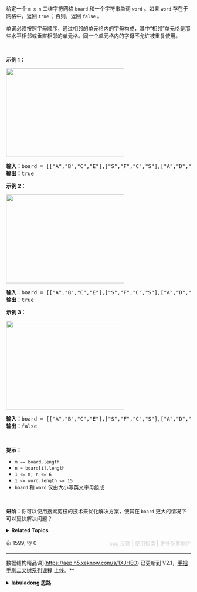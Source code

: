 <p>给定一个&nbsp;<code>m x n</code> 二维字符网格&nbsp;<code>board</code> 和一个字符串单词&nbsp;<code>word</code> 。如果&nbsp;<code>word</code> 存在于网格中，返回 <code>true</code> ；否则，返回 <code>false</code> 。</p>

<p>单词必须按照字母顺序，通过相邻的单元格内的字母构成，其中“相邻”单元格是那些水平相邻或垂直相邻的单元格。同一个单元格内的字母不允许被重复使用。</p>

<p>&nbsp;</p>

<p><strong>示例 1：</strong></p> 
<img alt="" src="https://assets.leetcode.com/uploads/2020/11/04/word2.jpg" style="width: 322px; height: 242px;" /> 
<pre>
<strong>输入：</strong>board = [["A","B","C","E"],["S","F","C","S"],["A","D","E","E"]], word = "ABCCED"
<strong>输出：</strong>true
</pre>

<p><strong>示例 2：</strong></p> 
<img alt="" src="https://assets.leetcode.com/uploads/2020/11/04/word-1.jpg" style="width: 322px; height: 242px;" /> 
<pre>
<strong>输入：</strong>board = [["A","B","C","E"],["S","F","C","S"],["A","D","E","E"]], word = "SEE"
<strong>输出：</strong>true
</pre>

<p><strong>示例 3：</strong></p> 
<img alt="" src="https://assets.leetcode.com/uploads/2020/10/15/word3.jpg" style="width: 322px; height: 242px;" /> 
<pre>
<strong>输入：</strong>board = [["A","B","C","E"],["S","F","C","S"],["A","D","E","E"]], word = "ABCB"
<strong>输出：</strong>false
</pre>

<p>&nbsp;</p>

<p><strong>提示：</strong></p>

<ul> 
 <li><code>m == board.length</code></li> 
 <li><code>n = board[i].length</code></li> 
 <li><code>1 &lt;= m, n &lt;= 6</code></li> 
 <li><code>1 &lt;= word.length &lt;= 15</code></li> 
 <li><code>board</code> 和 <code>word</code> 仅由大小写英文字母组成</li> 
</ul>

<p>&nbsp;</p>

<p><strong>进阶：</strong>你可以使用搜索剪枝的技术来优化解决方案，使其在 <code>board</code> 更大的情况下可以更快解决问题？</p>

<details><summary><strong>Related Topics</strong></summary>数组 | 回溯 | 矩阵</details><br>

<div>👍 1599, 👎 0<span style='float: right;'><span style='color: gray;'><a href='https://github.com/labuladong/fucking-algorithm/discussions/939' target='_blank' style='color: lightgray;text-decoration: underline;'>bug 反馈</a> | <a href='https://labuladong.gitee.io/article/fname.html?fname=jb插件简介' target='_blank' style='color: lightgray;text-decoration: underline;'>使用指南</a> | <a href='https://labuladong.github.io/algo/images/others/%E5%85%A8%E5%AE%B6%E6%A1%B6.jpg' target='_blank' style='color: lightgray;text-decoration: underline;'>更多配套插件</a></span></span></div>

<div id="labuladong"><hr>

</div>





数据结构精品课](https://aep.h5.xeknow.com/s/1XJHEO) 已更新到 V2.1，[手把手刷二叉树系列课程](https://aep.xet.tech/s/3YGcq3) 上线。**

<details><summary><strong>labuladong 思路</strong></summary>

## 基本思路

这道题和 [一文秒杀所有岛屿题目](https://labuladong.github.io/article/fname.html?fname=岛屿题目) 中讲到的题目非常类似，用 DFS 算法暴力搜索就行了。

注意我们要对已经匹配过的字符做标记，比如用 [图论算法基础](https://labuladong.github.io/article/fname.html?fname=图) 中讲到的 `visited` 数组，或者使用其他方法标记 `board` 中已经匹配过的字符。

如果不做标记的话会出现错误的结果，比如这个测试用例：

```java
[["A","B","C","E"],
 ["S","F","C","S"],
 ["A","D","E","E"]]
```

你如果在其中搜索 `"ABCB"`，按道理不应该搜到，但如果你不对已经匹配过的字符做标记的话，算法可能匹配了第一行前三列的 `"ABC"` 之后又回头匹配了第二列的 `"B"`，导致出现错误的结果。

我就用加负号的方式标记已经匹配过的字符，来避免走回头路，具体看代码吧。

**标签：[DFS 算法](https://mp.weixin.qq.com/mp/appmsgalbum?__biz=MzAxODQxMDM0Mw==&action=getalbum&album_id=2122002916411604996)**

## 解法代码

提示：🟢 标记的是我写的解法代码，🤖 标记的是 chatGPT 翻译的多语言解法代码。如有错误，可以 [点这里](https://github.com/labuladong/fucking-algorithm/issues/1113) 反馈和修正。

<div class="tab-panel"><div class="tab-nav">
<button data-tab-item="cpp" class="tab-nav-button btn " data-tab-group="default" onclick="switchTab(this)">cpp🤖</button>

<button data-tab-item="python" class="tab-nav-button btn " data-tab-group="default" onclick="switchTab(this)">python🤖</button>

<button data-tab-item="java" class="tab-nav-button btn active" data-tab-group="default" onclick="switchTab(this)">java🟢</button>

<button data-tab-item="go" class="tab-nav-button btn " data-tab-group="default" onclick="switchTab(this)">go🤖</button>

<button data-tab-item="javascript" class="tab-nav-button btn " data-tab-group="default" onclick="switchTab(this)">javascript🤖</button>
</div><div class="tab-content">
<div data-tab-item="cpp" class="tab-item " data-tab-group="default"><div class="highlight">

```cpp
// 注意：cpp 代码由 chatGPT🤖 根据我的 java 代码翻译，旨在帮助不同背景的读者理解算法逻辑。
// 本代码已经通过力扣的测试用例，应该可直接成功提交。

class Solution {
    bool found = false;
public:
    bool exist(vector<vector<char>>& board, string word) {
        int m = board.size(), n = board[0].size();
        for (int i = 0; i < m; i++) {
            for (int j = 0; j < n; j++) {
                dfs(board, i, j, word, 0);
                if (found) {  // 如果找到了一个答案，直接返回true
                    return true;
                }
            }
        }
        return false;  // 没有找到答案，返回false
    }

    // 从 (i, j) 开始向四周搜索，试图匹配 word[p..]
    void dfs(vector<vector<char>>& board, int i, int j, string& word, int p) {
        if (p == word.size()) {  // 整个word已经被匹配完，找到了一个答案
            found = true;
            return;
        }
        if (found) {  // 已经找到了一个答案，不用再搜索了
            return;
        }
        int m = board.size(), n = board[0].size();
        if (i < 0 || j < 0 || i >= m || j >= n) {  // 在边界之外，返回
            return;
        }
        if (board[i][j] != word[p]) {  // 与当前字符不匹配，返回
            return;
        }

        // 因为之前匹配的字符不能重复匹配，所以我们给它们添加一个负号标记
        board[i][j] = (char)(-board[i][j]);
        dfs(board, i + 1, j, word, p + 1);  // 向下搜索
        dfs(board, i, j + 1, word, p + 1);  // 向右搜索
        dfs(board, i - 1, j, word, p + 1);  // 向上搜索
        dfs(board, i, j - 1, word, p + 1);  // 向左搜索
        board[i][j] = (char)(-board[i][j]);  // 回溯当前字符
    }
};
```

</div></div>

<div data-tab-item="python" class="tab-item " data-tab-group="default"><div class="highlight">

```python
# 注意：python 代码由 chatGPT🤖 根据我的 java 代码翻译，旨在帮助不同背景的读者理解算法逻辑。
# 本代码还未经过力扣测试，仅供参考，如有疑惑，可以参照我写的 java 代码对比查看。

class Solution:
    def __init__(self):
        self.found = False
    
    def exist(self, board: List[List[str]], word: str) -> bool:
        m, n = len(board), len(board[0])
        for i in range(m):
            for j in range(n):
                self.dfs(board, i, j, word, 0)
                # 如果找到了一个答案，则直接返回True
                if self.found:
                    return True
        return False
    
    # 从 (i, j) 开始向四周搜索，试图匹配 word[p..]
    def dfs(self, board, i, j, word, p):
        if p == len(word):
            # 整个 word 已经被匹配完，找到了一个答案
            self.found = True
            return
        if self.found:
            # 已经找到了一个答案，不用再搜索了
            return
        m, n = len(board), len(board[0])
        if i < 0 or j < 0 or i >= m or j >= n:
            return
        if board[i][j] != word[p]:
            return
        
        # 已经匹配过的字符，我们给它添一个负号作为标记，避免走回头路
        board[i][j] = -board[i][j]
        
        # word[p] 被 board[i][j] 匹配，开始向四周搜索 word[p+1..]
        self.dfs(board, i+1, j, word, p+1)
        self.dfs(board, i, j+1, word, p+1)
        self.dfs(board, i-1, j, word, p+1)
        self.dfs(board, i, j-1, word, p+1)
        
        # 还原标记（恢复现场）
        board[i][j] = -board[i][j]
```

</div></div>

<div data-tab-item="java" class="tab-item active" data-tab-group="default"><div class="highlight">

```java
class Solution {

    boolean found = false;

    public boolean exist(char[][] board, String word) {
        int m = board.length, n = board[0].length;
        for (int i = 0; i < m; i++) {
            for (int j = 0; j < n; j++) {
                dfs(board, i, j, word, 0);
                if (found) {
                    return true;
                }
            }
        }
        return false;
    }

    // 从 (i, j) 开始向四周搜索，试图匹配 word[p..]
    void dfs(char[][] board, int i, int j, String word, int p) {
        if (p == word.length()) {
            // 整个 word 已经被匹配完，找到了一个答案
            found = true;
            return;
        }
        if (found) {
            // 已经找到了一个答案，不用再搜索了
            return;
        }
        int m = board.length, n = board[0].length;
        if (i < 0 || j < 0 || i >= m || j >= n) {
            return;
        }
        if (board[i][j] != word.charAt(p)) {
            return;
        }

        // 已经匹配过的字符，我们给它添一个负号作为标记，避免走回头路
        board[i][j] = (char)(-board[i][j]);
        // word[p] 被 board[i][j] 匹配，开始向四周搜索 word[p+1..]
        dfs(board, i + 1, j, word, p + 1);
        dfs(board, i, j + 1, word, p + 1);
        dfs(board, i - 1, j, word, p + 1);
        dfs(board, i, j - 1, word, p + 1);
        board[i][j] = (char)(-board[i][j]);
    }
}
```

</div></div>

<div data-tab-item="go" class="tab-item " data-tab-group="default"><div class="highlight">

```go
// 注意：go 代码由 chatGPT🤖 根据我的 java 代码翻译，旨在帮助不同背景的读者理解算法逻辑。
// 本代码已经通过力扣的测试用例，应该可直接成功提交。

func exist(board [][]byte, word string) bool {
    m, n := len(board), len(board[0])
    found := false
    var dfs func(i, j, p int)
    dfs = func(i, j, p int) {
        if p == len(word) {
            // 整个 word 已经被匹配完，找到了一个答案
            found = true
            return
        }
        if found {
            // 已经找到了一个答案，不用再搜索了
            return
        }
        if i < 0 || j < 0 || i >= m || j >= n {
            return
        }
        if board[i][j] != word[p] {
            return
        }

        // 已经匹配过的字符，我们给它添一个负号作为标记，避免走回头路
        board[i][j] ^= 255
        // word[p] 被 board[i][j] 匹配，开始向四周搜索 word[p+1..]
        dfs(i+1, j, p+1)
        dfs(i, j+1, p+1)
        dfs(i-1, j, p+1)
        dfs(i, j-1, p+1)
        board[i][j] ^= 255
    }
    for i := 0; i < m; i++ {
        for j := 0; j < n; j++ {
            dfs(i, j, 0)
            if found {
                return true
            }
        }
    }
    return false
}
```

</div></div>

<div data-tab-item="javascript" class="tab-item " data-tab-group="default"><div class="highlight">

```javascript
// 注意：javascript 代码由 chatGPT🤖 根据我的 java 代码翻译，旨在帮助不同背景的读者理解算法逻辑。
// 本代码已经通过力扣的测试用例，应该可直接成功提交。

/**
 * @param {character[][]} board
 * @param {string} word
 * @return {boolean}
 */
var exist = function(board, word) {
    let found = false;
    let dfs = function(board, i, j, word, p){
        // 当整个 word 已经被匹配完，找到了一个答案
        if (p == word.length) {
            found = true;
            return;
        }
        // 已经找到了一个答案，不用再搜索了
        if (found) {
            return;
        }
        let m = board.length, n = board[0].length;
        // 如果越界了，直接返回
        if (i < 0 || j < 0 || i >= m || j >= n) {
            return;
        }
        // 如果当前字符和 word 的当前字符不相等，返回
        if (board[i][j] != word.charAt(p)) {
            return;
        }
        // 已经匹配过的字符，我们给它添一个负号作为标记，避免走回头路
        board[i][j] = -board[i][j];
        // word[p] 被 board[i][j] 匹配，开始向四周搜索 word[p+1..]
        dfs(board, i + 1, j, word, p + 1);
        dfs(board, i, j + 1, word, p + 1);
        dfs(board, i - 1, j, word, p + 1);
        dfs(board, i, j - 1, word, p + 1);
        board[i][j] = -board[i][j];
    }
    let m = board.length, n = board[0].length;
    for (let i = 0; i < m; i++) {
        for (let j = 0; j < n; j++) {
            dfs(board, i, j, word, 0);
            if (found) {
                return true;
            }
        }
    }
    return false;
};
```

</div></div>
</div></div>

</details>
</div>



